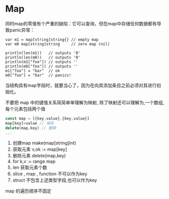 # Map

同时map的零值有个严重的缺陷：它可以查询，但在map中存储任何数据都有导致panic异常：

```
var m1 = map[string]string{} // empty map
var m0 map[string]string     // zero map (nil)

println(len(m1))   // outputs '0'
println(len(m0))   // outputs '0'
println(m1["foo"]) // outputs ''
println(m0["foo"]) // outputs ''
m1["foo"] = "bar"  // ok
m0["foo"] = "bar"  // panics!
```

当结构具有map字段时，就要当心了，因为在向其添加条目之前必须对其进行初始化。



不要把 map 中的键值关系简简单单理解为映射, 除了映射还可以理解为,一个数组,每个元素包括两个值

```js
const map = [{key,value},{key,value}]
map[key]=value // 保存
delete(map,key) // 删除
...
```

1. 创建map make(map[string]int)
2. 获取元素 v,ok := map[key]
3. 删除元素 delete(map,key)
4. for k,v := range map
5. len 获取元素个数
6. slice , map , function 不可以作为key
7. struct 不包含上述类型字段,也可以作为key



map 的遍历顺序不固定

